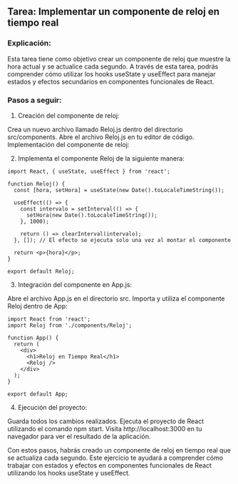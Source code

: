 ## Tarea: Implementar un componente de reloj en tiempo real

### Explicación:
Esta tarea tiene como objetivo crear un componente de reloj que muestre la hora actual y se actualice cada segundo. A través de esta tarea, podrás comprender cómo utilizar los hooks useState y useEffect para manejar estados y efectos secundarios en componentes funcionales de React.

### Pasos a seguir:

1. Creación del componente de reloj:

Crea un nuevo archivo llamado Reloj.js dentro del directorio src/components.
Abre el archivo Reloj.js en tu editor de código.
Implementación del componente de reloj:

2. Implementa el componente Reloj de la siguiente manera:

```
import React, { useState, useEffect } from 'react';

function Reloj() {
  const [hora, setHora] = useState(new Date().toLocaleTimeString());

  useEffect(() => {
    const intervalo = setInterval(() => {
      setHora(new Date().toLocaleTimeString());
    }, 1000);

    return () => clearInterval(intervalo);
  }, []); // El efecto se ejecuta solo una vez al montar el componente

  return <p>{hora}</p>;
}

export default Reloj;
```

3. Integración del componente en App.js:

Abre el archivo App.js en el directorio src.
Importa y utiliza el componente Reloj dentro de App:
```
import React from 'react';
import Reloj from './components/Reloj';

function App() {
  return (
    <div>
      <h1>Reloj en Tiempo Real</h1>
      <Reloj />
    </div>
  );
}

export default App;
```

4. Ejecución del proyecto:

Guarda todos los cambios realizados.
Ejecuta el proyecto de React utilizando el comando npm start.
Visita http://localhost:3000 en tu navegador para ver el resultado de la aplicación.

Con estos pasos, habrás creado un componente de reloj en tiempo real que se actualiza cada segundo. Este ejercicio te ayudará a comprender cómo trabajar con estados y efectos en componentes funcionales de React utilizando los hooks useState y useEffect.